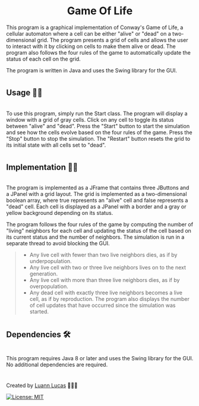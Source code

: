 <h1 align="center"> Game Of Life </h1>

 This program is a graphical implementation of Conway's Game of Life, a cellular automaton where a cell can be either "alive" or "dead" on a two-dimensional grid. The program presents a grid of cells and allows the user to interact with it by clicking on cells to make them alive or dead. The program also follows the four rules of the game to automatically update the status of each cell on the grid.

The program is written in Java and uses the Swing library for the GUI.

#
## Usage ✍🏻 
<br>
To use this program, simply run the Start class. The program will display a window with a grid of gray cells. Click on any cell to toggle its status between "alive" and "dead". Press the "Start" button to start the simulation and see how the cells evolve based on the four rules of the game. Press the "Stop" button to stop the simulation.
The "Restart" button resets the grid to its initial state with all cells set to "dead".

#
## Implementation 👩‍🏫 
<br>
The program is implemented as a JFrame that contains three JButtons and a JPanel with a grid layout. The grid is implemented as a two-dimensional boolean array, where true represents an "alive" cell and false represents a "dead" cell. Each cell is displayed as a JPanel with a border and a gray or yellow background depending on its status.

The program follows the four rules of the game by computing the number of "living" neighbors for each cell and updating the status of the cell based on its current status and the number of neighbors. The simulation is run in a separate thread to avoid blocking the GUI.
>* Any live cell with fewer than two live neighbors dies, as if by underpopulation.
>* Any live cell with two or three live neighbors lives on to the next generation.
>* Any live cell with more than three live neighbors dies, as if by overpopulation.
>* Any dead cell with exactly three live neighbors becomes a live cell, as if by reproduction.
The program also displays the number of cell updates that have occurred since the simulation was started.

#
## Dependencies 🛠
<br>
This program requires Java 8 or later and uses the Swing library for the GUI. No additional dependencies are required.

#
Created by [Luann Lucas](https://github.com/heyluannlucas) 👨🏼‍💻

[![License: MIT](https://img.shields.io/badge/License-MIT-yellow.svg)](https://opensource.org/licenses/MIT)